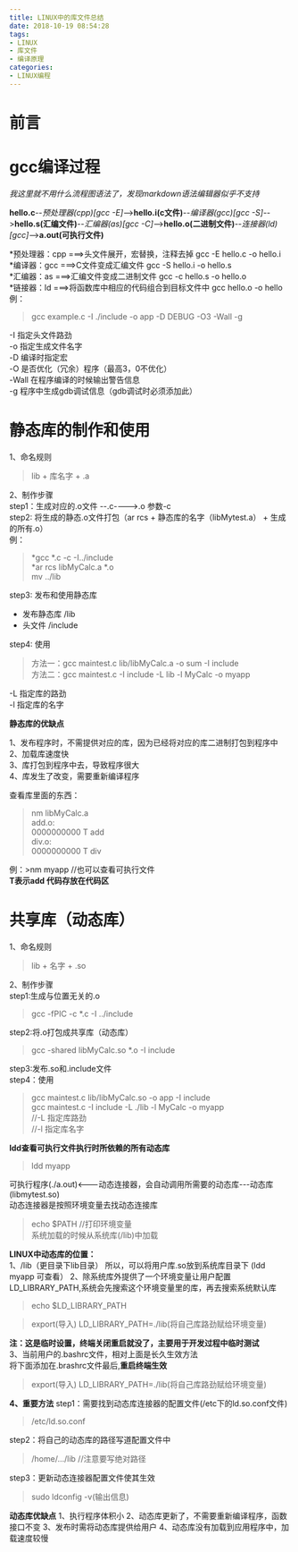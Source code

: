 ```yaml
---
title: LINUX中的库文件总结
date: 2018-10-19 08:54:28
tags:
- LINUX
- 库文件
- 编译原理
categories:
- LINUX编程
---
```

# 前言

# gcc编译过程
*我这里就不用什么流程图语法了，发现markdown语法编辑器似乎不支持*

**hello.c**--*预处理器(cpp)[gcc -E]*-->**hello.i(c文件)**--*编译器(gcc)[gcc -S]*-->**hello.s(汇编文件)**--*汇编器(as)[gcc -C]*-->**hello.o(二进制文件)**--*连接器(ld)[gcc]*-->**a.out(可执行文件)**

*预处理器：cpp ===>头文件展开，宏替换，注释去掉   gcc -E hello.c -o hello.i  
*编译器：gcc ===>C文件变成汇编文件 gcc -S hello.i -o hello.s  
*汇编器：as ===>汇编文件变成二进制文件 gcc -c hello.s -o hello.o  
*链接器：ld ===>将函数库中相应的代码组合到目标文件中 gcc hello.o -o hello  
例：
>gcc example.c -I ./include -o app -D DEBUG -O3 -Wall -g  

-I 指定头文件路劲  
-o 指定生成文件名字  
-D 编译时指定宏  
-O 是否优化（冗余）程序（最高3，0不优化）  
-Wall 在程序编译的时候输出警告信息  
-g 程序中生成gdb调试信息（gdb调试时必须添加此）  

# 静态库的制作和使用
1、命名规则
>lib + 库名字 + .a   

2、制作步骤  
step1：生成对应的.o文件 --.c---->.o   参数-c  
step2: 将生成的静态.o文件打包（ar rcs + 静态库的名字（libMytest.a） + 生成的所有.o）  
例：
>*gcc *.c -c -I../include  
>*ar rcs libMyCalc.a *.o  
>mv ../lib   

step3: 发布和使用静态库  
* 发布静态库  /lib
* 头文件  /include  

step4: 使用
>方法一：gcc maintest.c lib/libMyCalc.a -o sum -I include  
>方法二：gcc maintest.c -I include -L lib -l MyCalc -o myapp

-L 指定库的路劲  
-l  指定库的名字

**静态库的优缺点**

1、发布程序时，不需提供对应的库，因为已经将对应的库二进制打包到程序中  
2、加载库速度快  
3、库打包到程序中去，导致程序很大  
4、库发生了改变，需要重新编译程序  

查看库里面的东西：  
> nm libMyCalc.a  
    add.o:  
        0000000000 T add  
    div.o:  
        0000000000 T div

例：>nm myapp //也可以查看可执行文件  
**T表示add 代码存放在代码区**

# 共享库（动态库）
1、命名规则
>lib + 名字 + .so  

2、制作步骤  
step1:生成与位置无关的.o  
>gcc -fPIC -c *.c -I ../include

step2:将.o打包成共享库（动态库）
>gcc -shared libMyCalc.so *.o -I include

step3:发布.so和.include文件  
step4：使用
>gcc maintest.c lib/libMyCalc.so -o app -I include  
>gcc maintest.c -I include -L ./lib -l MyCalc -o myapp  
//-L 指定库路劲  
//-l 指定库名字

**ldd查看可执行文件执行时所依赖的所有动态库**
>ldd myapp  

可执行程序(./a.out)<---动态连接器，会自动调用所需要的动态库---动态库(libmytest.so)  
动态连接器是按照环境变量去找动态连接库  
>echo $PATH  //打印环境变量  
系统加载的时候从系统库(/lib)中加载

 **LINUX中动态库的位置：**  
1、/lib（更目录下lib目录）
所以，可以将用户库.so放到系统库目录下  (ldd myapp 可查看）
2、除系统库外提供了一个环境变量让用户配置LD_LIBRARY_PATH,系统会先搜索这个环境变量里的库，再去搜索系统默认库
>echo $LD_LIBRARY_PATH

>export(导入) LD_LIBRARY_PATH=./lib(将自己库路劲赋给环境变量)

**注：这是临时设置，终端关闭重启就没了，主要用于开发过程中临时测试**  
3、当前用户的.bashrc文件，相对上面是长久生效方法  
将下面添加在.brashrc文件最后,**重启终端生效**
>export(导入) LD_LIBRARY_PATH=./lib(将自己库路劲赋给环境变量)

**4、重要方法**
step1：需要找到动态库连接器的配置文件(/etc下的ld.so.conf文件)
>/etc/ld.so.conf  

step2：将自己的动态库的路径写道配置文件中  
>/home/.../lib  //注意要写绝对路径

step3：更新动态连接器配置文件使其生效
>sudo ldconfig -v(输出信息)

**动态库优缺点**
1、执行程序体积小
2、动态库更新了，不需要重新编译程序，函数接口不变
3、发布时需将动态库提供给用户
4、动态库没有加载到应用程序中，加载速度较慢


